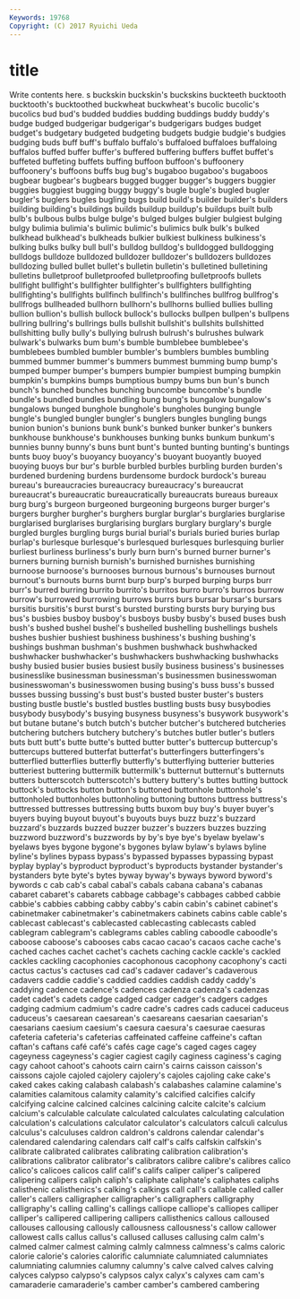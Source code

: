 ```yaml
---
Keywords: 19768 
Copyright: (C) 2017 Ryuichi Ueda
---
```


# title

Write contents here.
s buckskin buckskin's buckskins buckteeth bucktooth
bucktooth's bucktoothed buckwheat buckwheat's bucolic bucolic's bucolics bud bud's budded
buddies budding buddings buddy buddy's budge budged budgerigar budgerigar's budgerigars
budges budget budget's budgetary budgeted budgeting budgets budgie budgie's budgies
budging buds buff buff's buffalo buffalo's buffaloed buffaloes buffaloing buffalos
buffed buffer buffer's buffered buffering buffers buffet buffet's buffeted buffeting
buffets buffing buffoon buffoon's buffoonery buffoonery's buffoons buffs bug bug's
bugaboo bugaboo's bugaboos bugbear bugbear's bugbears bugged bugger bugger's buggers
buggier buggies buggiest bugging buggy buggy's bugle bugle's bugled bugler
bugler's buglers bugles bugling bugs build build's builder builder's builders
building building's buildings builds buildup buildup's buildups built bulb bulb's
bulbous bulbs bulge bulge's bulged bulges bulgier bulgiest bulging bulgy
bulimia bulimia's bulimic bulimic's bulimics bulk bulk's bulked bulkhead bulkhead's
bulkheads bulkier bulkiest bulkiness bulkiness's bulking bulks bulky bull bull's
bulldog bulldog's bulldogged bulldogging bulldogs bulldoze bulldozed bulldozer bulldozer's bulldozers
bulldozes bulldozing bulled bullet bullet's bulletin bulletin's bulletined bulletining bulletins
bulletproof bulletproofed bulletproofing bulletproofs bullets bullfight bullfight's bullfighter bullfighter's bullfighters
bullfighting bullfighting's bullfights bullfinch bullfinch's bullfinches bullfrog bullfrog's bullfrogs bullheaded
bullhorn bullhorn's bullhorns bullied bullies bulling bullion bullion's bullish bullock
bullock's bullocks bullpen bullpen's bullpens bullring bullring's bullrings bulls bullshit
bullshit's bullshits bullshitted bullshitting bully bully's bullying bulrush bulrush's bulrushes
bulwark bulwark's bulwarks bum bum's bumble bumblebee bumblebee's bumblebees bumbled
bumbler bumbler's bumblers bumbles bumbling bummed bummer bummer's bummers bummest
bumming bump bump's bumped bumper bumper's bumpers bumpier bumpiest bumping
bumpkin bumpkin's bumpkins bumps bumptious bumpy bums bun bun's bunch
bunch's bunched bunches bunching buncombe buncombe's bundle bundle's bundled bundles
bundling bung bung's bungalow bungalow's bungalows bunged bunghole bunghole's bungholes
bunging bungle bungle's bungled bungler bungler's bunglers bungles bungling bungs
bunion bunion's bunions bunk bunk's bunked bunker bunker's bunkers bunkhouse
bunkhouse's bunkhouses bunking bunks bunkum bunkum's bunnies bunny bunny's buns
bunt bunt's bunted bunting bunting's buntings bunts buoy buoy's buoyancy
buoyancy's buoyant buoyantly buoyed buoying buoys bur bur's burble burbled
burbles burbling burden burden's burdened burdening burdens burdensome burdock burdock's
bureau bureau's bureaucracies bureaucracy bureaucracy's bureaucrat bureaucrat's bureaucratic bureaucratically bureaucrats
bureaus bureaux burg burg's burgeon burgeoned burgeoning burgeons burger burger's
burgers burgher burgher's burghers burglar burglar's burglaries burglarise burglarised burglarises
burglarising burglars burglary burglary's burgle burgled burgles burgling burgs burial
burial's burials buried buries burlap burlap's burlesque burlesque's burlesqued burlesques
burlesquing burlier burliest burliness burliness's burly burn burn's burned burner
burner's burners burning burnish burnish's burnished burnishes burnishing burnoose burnoose's
burnooses burnous burnous's burnouses burnout burnout's burnouts burns burnt burp
burp's burped burping burps burr burr's burred burring burrito burrito's
burritos burro burro's burros burrow burrow's burrowed burrowing burrows burrs
burs bursar bursar's bursars bursitis bursitis's burst burst's bursted bursting
bursts bury burying bus bus's busbies busboy busboy's busboys busby
busby's bused buses bush bush's bushed bushel bushel's bushelled bushelling
bushellings bushels bushes bushier bushiest bushiness bushiness's bushing bushing's bushings
bushman bushman's bushmen bushwhack bushwhacked bushwhacker bushwhacker's bushwhackers bushwhacking bushwhacks
bushy busied busier busies busiest busily business business's businesses businesslike
businessman businessman's businessmen businesswoman businesswoman's businesswomen busing busing's buss buss's
bussed busses bussing bussing's bust bust's busted buster buster's busters
busting bustle bustle's bustled bustles bustling busts busy busybodies busybody
busybody's busying busyness busyness's busywork busywork's but butane butane's butch
butch's butcher butcher's butchered butcheries butchering butchers butchery butchery's butches
butler butler's butlers buts butt butt's butte butte's butted butter
butter's buttercup buttercup's buttercups buttered butterfat butterfat's butterfingers butterfingers's butterflied
butterflies butterfly butterfly's butterflying butterier butteries butteriest buttering buttermilk buttermilk's
butternut butternut's butternuts butters butterscotch butterscotch's buttery buttery's buttes butting
buttock buttock's buttocks button button's buttoned buttonhole buttonhole's buttonholed buttonholes
buttonholing buttoning buttons buttress buttress's buttressed buttresses buttressing butts buxom
buy buy's buyer buyer's buyers buying buyout buyout's buyouts buys
buzz buzz's buzzard buzzard's buzzards buzzed buzzer buzzer's buzzers buzzes
buzzing buzzword buzzword's buzzwords by by's bye bye's byelaw byelaw's
byelaws byes bygone bygone's bygones bylaw bylaw's bylaws byline byline's
bylines bypass bypass's bypassed bypasses bypassing bypast byplay byplay's byproduct
byproduct's byproducts bystander bystander's bystanders byte byte's bytes byway byway's
byways byword byword's bywords c cab cab's cabal cabal's cabals
cabana cabana's cabanas cabaret cabaret's cabarets cabbage cabbage's cabbages cabbed
cabbie cabbie's cabbies cabbing cabby cabby's cabin cabin's cabinet cabinet's
cabinetmaker cabinetmaker's cabinetmakers cabinets cabins cable cable's cablecast cablecast's cablecasted
cablecasting cablecasts cabled cablegram cablegram's cablegrams cables cabling caboodle caboodle's
caboose caboose's cabooses cabs cacao cacao's cacaos cache cache's cached
caches cachet cachet's cachets caching cackle cackle's cackled cackles cackling
cacophonies cacophonous cacophony cacophony's cacti cactus cactus's cactuses cad cad's
cadaver cadaver's cadaverous cadavers caddie caddie's caddied caddies caddish caddy
caddy's caddying cadence cadence's cadences cadenza cadenza's cadenzas cadet cadet's
cadets cadge cadged cadger cadger's cadgers cadges cadging cadmium cadmium's
cadre cadre's cadres cads caducei caduceus caduceus's caesarean caesarean's caesareans
caesarian caesarian's caesarians caesium caesium's caesura caesura's caesurae caesuras cafeteria
cafeteria's cafeterias caffeinated caffeine caffeine's caftan caftan's caftans café café's
cafés cage cage's caged cages cagey cageyness cageyness's cagier cagiest
cagily caginess caginess's caging cagy cahoot cahoot's cahoots cairn cairn's
cairns caisson caisson's caissons cajole cajoled cajolery cajolery's cajoles cajoling
cake cake's caked cakes caking calabash calabash's calabashes calamine calamine's
calamities calamitous calamity calamity's calcified calcifies calcify calcifying calcine calcined
calcines calcining calcite calcite's calcium calcium's calculable calculate calculated calculates
calculating calculation calculation's calculations calculator calculator's calculators calculi calculus calculus's
calculuses caldron caldron's caldrons calendar calendar's calendared calendaring calendars calf
calf's calfs calfskin calfskin's calibrate calibrated calibrates calibrating calibration calibration's
calibrations calibrator calibrator's calibrators calibre calibre's calibres calico calico's calicoes
calicos calif calif's califs caliper caliper's calipered calipering calipers caliph
caliph's caliphate caliphate's caliphates caliphs calisthenic calisthenics's calking's calkings call
call's callable called caller caller's callers calligrapher calligrapher's calligraphers calligraphy
calligraphy's calling calling's callings calliope calliope's calliopes calliper calliper's callipered
callipering callipers callisthenics callous calloused callouses callousing callously callousness callousness's
callow callower callowest calls callus callus's callused calluses callusing calm
calm's calmed calmer calmest calming calmly calmness calmness's calms caloric
calorie calorie's calories calorific calumniate calumniated calumniates calumniating calumnies calumny
calumny's calve calved calves calving calyces calypso calypso's calypsos calyx
calyx's calyxes cam cam's camaraderie camaraderie's camber camber's cambered cambering
